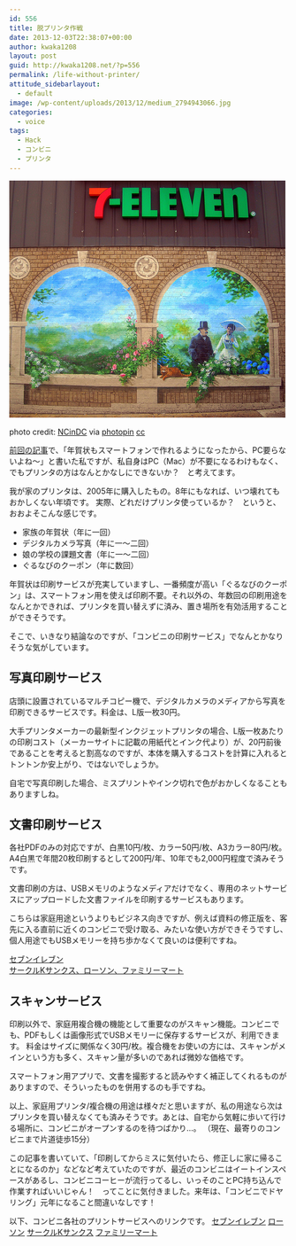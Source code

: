 ```yaml
---
id: 556
title: 脱プリンタ作戦
date: 2013-12-03T22:38:07+00:00
author: kwaka1208
layout: post
guid: http://kwaka1208.net/?p=556
permalink: /life-without-printer/
attitude_sidebarlayout:
  - default
image: /wp-content/uploads/2013/12/medium_2794943066.jpg
categories:
  - voice
tags:
  - Hack
  - コンビニ
  - プリンタ
---
```

<img src="/assets/images/2013/12/medium_2794943066.jpg" alt="コンビニエンスストア" width="500" height="428" class="alignnone size-full wp-image-561" />

photo credit: <a href="http://www.flickr.com/photos/ncindc/2794943066/">NCinDC</a> via <a href="http://photopin.com">photopin</a> <a href="http://creativecommons.org/licenses/by-nd/2.0/">cc</a>

<a href="http://kwaka1208.net/new-years-card/">前回の記事</a>で、「年賀状もスマートフォンで作れるようになったから、PC要らないよね～」と書いた私ですが、私自身はPC（Mac）が不要になるわけもなく、でもプリンタの方はなんとかなしにできないか？　と考えてます。

我が家のプリンタは、2005年に購入したもの。8年にもなれば、いつ壊れてもおかしくない年頃です。
実際、どれだけプリンタ使っているか？　というと、おおよそこんな感じです。

<ul>
<li>家族の年賀状（年に一回）</li>
<li>デジタルカメラ写真（年に一～二回）</li>
<li>娘の学校の課題文書（年に一～二回）</li>
<li>ぐるなびのクーポン（年に数回）</li>
</ul>

年賀状は印刷サービスが充実していますし、一番頻度が高い「ぐるなびのクーポン」は、スマートフォン用を使えば印刷不要。それ以外の、年数回の印刷用途をなんとかできれば、プリンタを買い替えずに済み、置き場所を有効活用することができそうです。

そこで、いきなり結論なのですが、「コンビニの印刷サービス」でなんとかなりそうな気がしています。

## 写真印刷サービス

店頭に設置されているマルチコピー機で、デジタルカメラのメディアから写真を印刷できるサービスです。料金は、L版一枚30円。

大手プリンタメーカーの最新型インクジェットプリンタの場合、L版一枚あたりの印刷コスト（メーカーサイトに記載の用紙代とインク代より）が、20円前後であることを考えると割高なのですが、本体を購入するコストを計算に入れるとトントンか安上がり、ではないでしょうか。

自宅で写真印刷した場合、ミスプリントやインク切れで色がおかしくなることもありますしね。

## 文書印刷サービス
各社PDFのみの対応ですが、白黒10円/枚、カラー50円/枚、A3カラー80円/枚。A4白黒で年間20枚印刷するとして200円/年、10年でも2,000円程度で済みそうです。

文書印刷の方は、USBメモリのようなメディアだけでなく、専用のネットサービスにアップロードした文書ファイルを印刷するサービスもあります。

こちらは家庭用途というよりもビジネス向きですが、例えば資料の修正版を、客先に入る直前に近くのコンビニで受け取る、みたいな使い方ができそうですし、個人用途でもUSBメモリーを持ち歩かなくて良いのは便利ですね。

<a href="http://www.printing.ne.jp">セブンイレブン</a>
<br />
<a href="https://networkprint.ne.jp/sharp_netprint/top.aspx">サークルKサンクス、ローソン、ファミリーマート</a>

## スキャンサービス
印刷以外で、家庭用複合機の機能として重要なのがスキャン機能。コンビニでも、PDFもしくは画像形式でUSBメモリーに保存するサービスが、利用できます。
料金はサイズに関係なく30円/枚。複合機をお使いの方には、スキャンがメインという方も多く、スキャン量が多いのであれば微妙な価格です。

スマートフォン用アプリで、文書を撮影すると読みやすく補正してくれるものがありますので、そういったものを併用するのも手ですね。

以上、家庭用プリンタ/複合機の用途は様々だと思いますが、私の用途なら次はプリンタを買い替えなくても済みそうです。あとは、自宅から気軽に歩いて行ける場所に、コンビニがオープンするのを待つばかり...。
（現在、最寄りのコンビニまで片道徒歩15分）

この記事を書いていて、「印刷してからミスに気付いたら、修正しに家に帰ることになるのか」などなど考えていたのですが、最近のコンビニはイートインスペースがあるし、コンビニコーヒーが流行ってるし、いっそのことPC持ち込んで作業すればいいじゃん！　ってことに気付きました。来年は、「コンビニでドヤリング」元年になること間違いなしです！

以下、コンビニ各社のプリントサービスへのリンクです。
<a href="http://www.sej.co.jp/services/index.html">セブンイレブン</a>
<a href="http://www.lawson.co.jp/service/counter/">ローソン</a>
<a href="http://www.circleksunkus.jp/service/multicopy/index-top.html">サークルKサンクス</a>
<a href="http://www.family.co.jp/services/print/">ファミリーマート</a>
